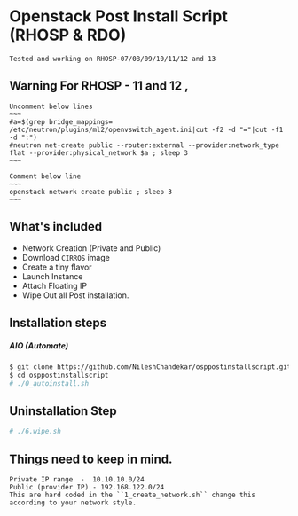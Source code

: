 # Openstack Post Install Script (RHOSP & RDO) 

	Tested and working on RHOSP-07/08/09/10/11/12 and 13

## Warning For RHOSP - 11 and 12 , 
	

	Uncomment below lines
	~~~
	#a=$(grep bridge_mappings= /etc/neutron/plugins/ml2/openvswitch_agent.ini|cut -f2 -d "="|cut -f1 -d ":")
	#neutron net-create public --router:external --provider:network_type flat --provider:physical_network $a ; sleep 3
	~~~

	Comment below line 
	~~~
	openstack network create public ; sleep 3
	~~~


What's included
---------------
* Network Creation (Private and Public)
* Download ``CIRROS`` image
* Create a tiny flavor 
* Launch Instance
* Attach Floating IP 
* Wipe Out all Post installation. 

Installation steps
------------------
##### AIO (Automate)

```bash
$ git clone https://github.com/NileshChandekar/osppostinstallscript.git
$ cd osppostinstallscript
# ./0_autoinstall.sh
```

Uninstallation  Step
-----------------
```bash
# ./6.wipe.sh 
```

Things need to keep in mind.
-----------------

	Private IP range  -  10.10.10.0/24
	Public (provider IP) - 192.168.122.0/24
	This are hard coded in the ``1_create_network.sh`` change this according to your network style.



